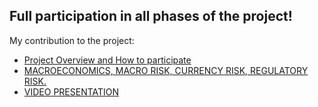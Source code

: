 ## Full participation in all phases of the project!
My contribution to the project:
- [Project Overview and How to participate](https://youtu.be/JBXGl0ij38Y)
- [MACROECONOMICS, MACRO RISK, CURRENCY RISK, REGULATORY RISK.](https://youtu.be/U_0gBEe5ffE)
- [VIDEO PRESENTATION](https://youtu.be/Q8Id6uED0F0)
